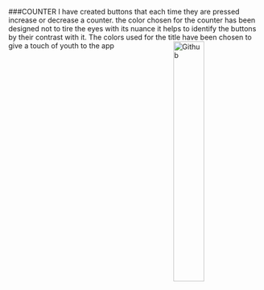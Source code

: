 ###COUNTER
I have created buttons that each time they are pressed increase or decrease a counter.
the color chosen for the counter has been designed not to tire the eyes with its nuance it helps to identify the buttons by their contrast with it. The colors used for the title have been chosen to give a touch of youth to the app
<img width="35%" align="right" alt="Github" src="https://encrypted-tbn0.gstatic.com/images?q=tbn:ANd9GcT9vv1lJoqgw8HRgPs0z7En0orky5Ey5W3JUg&amp;usqp=CAU%22"/>
